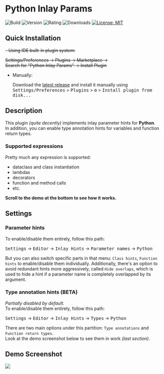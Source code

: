 # Python Inlay Params

![Build](https://github.com/WhiteMemory99/intellij-python-inlay-params/workflows/Build/badge.svg)
![Version](https://img.shields.io/jetbrains/plugin/v/19538)
![Rating](https://img.shields.io/jetbrains/plugin/r/rating/19538)
![Downloads](https://img.shields.io/jetbrains/plugin/d/19538)
[![License: MIT](https://img.shields.io/badge/License-MIT-yellow.svg)](https://opensource.org/licenses/MIT)

## Quick Installation

~~- Using IDE built-in plugin system:~~

  ~~Settings/Preferences -> Plugins -> Marketplace ->    
  Search for "Python Inlay Params" -> Install Plugin~~

- Manually:

  Download the [latest release](https://github.com/WhiteMemory99/intellij-python-inlay-params/releases/latest) and
  install it manually using
  <kbd>Settings/Preferences</kbd> > <kbd>Plugins</kbd> > <kbd>⚙️</kbd> > <kbd>Install plugin from disk...</kbd>

## Description

<!-- Plugin description -->
This plugin _(quite decently)_ implements inlay parameter hints for **Python**.  
In addition, you can enable type annotation hints for variables and function return types.

### Supported expressions

Pretty much any expression is supported:

* dataclass and class instantiation
* lambdas
* decorators
* function and method calls
* etc.

<!-- Plugin description end -->

**Scroll to the demo at the bottom to see how it works.**

## Settings

### Parameter hints

To enable/disable them entirely, follow this path:

<kbd>Settings</kbd> -> <kbd>Editor</kbd> -> <kbd>Inlay Hints</kbd> -> <kbd>Parameter names</kbd> -> <kbd>Python</kbd>

But you can also switch specific parts in that menu: `Class hints`, `Function hints` to
enable/disable them individually.
Additionally, there's an option to avoid redundant hints more aggressively, called `Hide overlaps`, which is used to
hide a hint if a parameter name is completely overlapped by its argument.

### Type annotation hints (BETA)

_Partially disabled by default._  
To enable/disable them entirely, follow this path:

<kbd>Settings</kbd> -> <kbd>Editor</kbd> -> <kbd>Inlay Hints</kbd> -> <kbd>Types</kbd> -> <kbd>Python</kbd>

There are two main options under this partition: `Type annotations` and `Function return types`.  
Look at the demo screenshot below to see them in work _(last section)_.

## Demo Screenshot

![](.github/readme/demo_screenshot.png)

